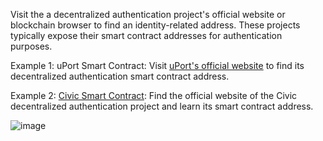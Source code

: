 Visit the a decentralized authentication project's official website or blockchain browser to find an identity-related address. These projects typically expose their smart contract addresses for authentication purposes.

Example 1: uPort Smart Contract: Visit [uPort's official website](https://www.uport.me/) to find its decentralized authentication smart contract address.

Example 2: [Civic Smart Contract](https://hackenproof.com/civic/civic-smart-contracts): Find the official website of the Civic decentralized authentication project and learn its smart contract address.

![image](https://docs.codatta.io/~gitbook/image?url=https%3A%2F%2F1881594289-files.gitbook.io%2F%7E%2Ffiles%2Fv0%2Fb%2Fgitbook-x-prod.appspot.com%2Fo%2Fspaces%252F1R7hte14lgxgSWN8B4ik%252Fuploads%252FKmrb8c3yhO4wPNqVEfEG%252Fimage.png%3Falt%3Dmedia%26token%3D1ea51ba7-d1b3-45cc-ac60-9c5c71153abf&width=768&dpr=2&quality=100&sign=b6f77e94&sv=1)